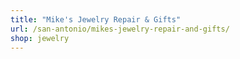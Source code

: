 ```yaml
---
title: "Mike's Jewelry Repair & Gifts"
url: /san-antonio/mikes-jewelry-repair-and-gifts/
shop: jewelry
---
```

